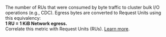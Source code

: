 The number of RUs that were consumed by byte traffic to cluster bulk I/O operations (e.g., CDC). Egress bytes are converted to Request Units using this equivalency:
<br>
<b>1 RU = 1 KiB Network egress.</b>
<br>
Correlate this metric with Request Units (RUs). <a href="https://www.cockroachlabs.com/docs/cockroachcloud/serverless-resource-usage">Learn more</a>.